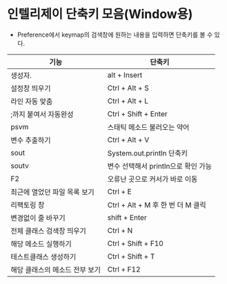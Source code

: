 # 인텔리제이 단축키 모음(Window용)

- Preference에서 keymap의 검색창에 원하는 내용을 입력하면 단축키를 볼 수 있다.

| 기능                           | 단축키                              |
| ------------------------------ | ----------------------------------- |
| 생성자.                        | alt + Insert                        |
| 설정창 띄우기                  | Ctrl + Alt + S                      |
| 라인 자동 맞춤                 | Ctrl + Alt + L                      |
| ;까지 붙여서 자동완성          | Ctrl + Shift + Enter                |
| psvm                           | 스태틱 메소드 불러오는 약어         |
| 변수 추출하기                  | Ctrl + Alt + V                      |
| sout                           | System.out.println 단축키           |
| soutv                          | 변수 선택해서 println으로 확인 가능 |
| F2                             | 오류난 곳으로 커서가 바로 이동      |
| 최근에 열었던 파일 목록 보기   | Ctrl + E                            |
| 리팩토링 창                    | Ctrl + Alt + M 후 한 번 더 M 클릭   |
| 변경없이 줄 바꾸기             | shift + Enter                       |
| 전체 클래스 검색창 띄우기      | Ctrl + N                            |
| 해당 메소드 실행하기           | Ctrl + Shift + F10                  |
| 테스트클래스 생성하기          | Ctrl + Shift + T                    |
| 해당 클래스의 메소드 전부 보기 | Ctrl + F12                          |


